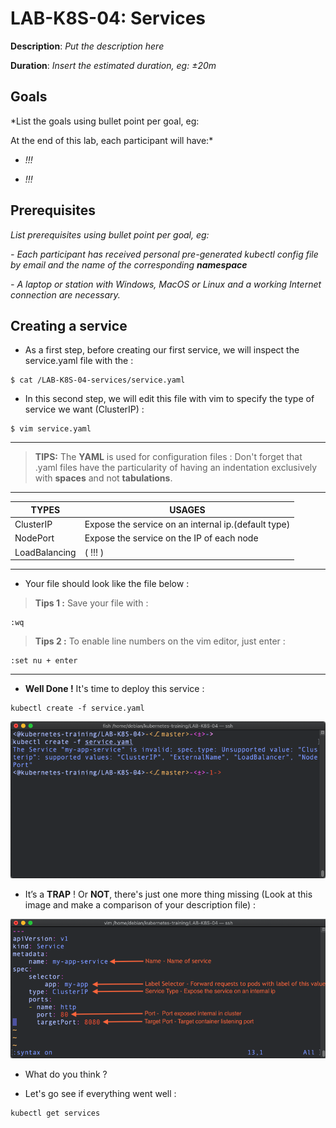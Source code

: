 # LAB-K8S-04: Services

**Description**: *Put the description here*

**Duration**: *Insert the estimated duration, eg: ±20m*

## Goals

*List the goals using bullet point per goal, eg:

At the end of this lab, each participant will have:*

- *!!!*

- *!!!*


## Prerequisites

*List prerequisites using bullet point per goal, eg:*

*- Each participant has received personal pre-generated kubectl config file by email and the name of the corresponding **namespace***

*- A laptop or station with Windows, MacOS or Linux and a working Internet connection are necessary.*


## Creating a service

-   As a first step, before creating our first service, we will inspect the service.yaml file with the :
    
    
```
$ cat /LAB-K8S-04-services/service.yaml
```

-   In this second step, we will edit this file with vim to specify the type of service we want (ClusterIP) :
    
```
$ vim service.yaml
```
---
> **TIPS:** The **YAML** is used for configuration files :
> Don't forget that .yaml files have the particularity of having an indentation exclusively with **spaces** and not **tabulations**.
---
| TYPES | USAGES |
|--|--|
| ClusterIP | Expose the service on an internal ip.(default type) |
| NodePort | Expose the service on the IP of each node |
| LoadBalancing | ( !!! ) |

---
-   Your file should look like the file below :
    


>**Tips 1 :** Save your file with :
```
:wq
```

>**Tips 2 :** To enable line numbers on the vim editor, just enter :

```
:set nu + enter
```
---
-   **Well Done !** It's time to deploy this service :
    

```
kubectl create -f service.yaml
```

![Error console](./img/03-service.png)

-   It’s a **TRAP** ! Or **NOT**, there's just one more thing missing (Look at this image and make a comparison of your description file) :
    
![Plan](./img/02-service.png)

-   What do you think ?

-   Let's go see if everything went well :
    

```
kubectl get services
```

